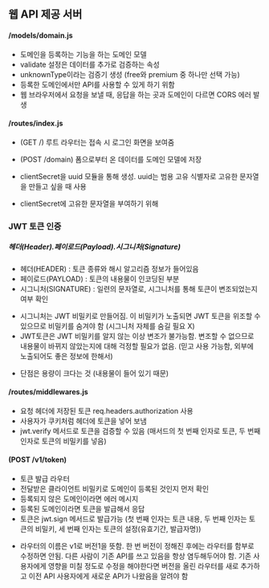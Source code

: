 ## 웹 API 제공 서버

#### /models/domain.js

- 도메인을 등록하는 기능을 하는 도메인 모델
- validate 설정은 데이터를 추가로 검증하는 속성
- unknownType이라는 검증기 생성 (free와 premium 중 하나만 선택 가능)
- 등록한 도메인에서만 API를 사용할 수 있게 하기 위함
- 웹 브라우저에서 요청을 보낼 때, 응답을 하는 곳과 도메인이 다르면 CORS 에러 발생

#### /routes/index.js

- (GET /) 루트 라우터는 접속 시 로그인 화면을 보여줌
- (POST /domain) 폼으로부터 온 데이터를 도메인 모델에 저장

- clientSecret을 uuid 모듈을 통해 생성. uuid는 범용 고유 식별자로 고유한 문자열을 만들고 싶을 때 사용
- clientSecret에 고유한 문자열을 부여하기 위해

### JWT 토큰 인증

##### 헤더(Header).페이로드(Payload).시그니처(Signature)

- 헤더(HEADER) : 토큰 종류와 해시 알고리즘 정보가 들어있음
- 페이로드(PAYLOAD) : 토큰의 내용물이 인코딩된 부분
- 시그니처(SIGNATURE) : 일련의 문자열로, 시그니처를 통해 토큰이 변조되었는지 여부 확인

* 시그니처는 JWT 비밀키로 만들어짐. 이 비밀키가 노출되면 JWT 토큰을 위조할 수 있으므로 비밀키를 숨겨야 함 (시그니처 자체를 숨길 필요 X)
* JWT토큰은 JWT 비밀키를 알지 않는 이상 변조가 불가능함. 변조할 수 없으므로 내용물이 바뀌지 않았는지에 대해 걱정할 필요가 없음. (믿고 사용 가능함, 외부에 노출되어도 좋은 정보에 한해서)

- 단점은 용량이 크다는 것 (내용물이 들어 있기 때문)

#### /routes/middlewares.js

- 요청 헤더에 저장된 토큰 req.headers.authorization 사용
- 사용자가 쿠키처럼 헤더에 토큰을 넣어 보냄
- jwt.verify 메서드로 토큰을 검증할 수 있음 (매서드의 첫 번째 인자로 토큰, 두 번째 인자로 토큰의 비밀키를 넣음)

#### (POST /v1/token)

- 토큰 발급 라우터
- 전달받은 클라이언트 비밀키로 도메인이 등록된 것인지 먼저 확인
- 등록되지 않은 도메인이라면 에러 메시지
- 등록된 도메인이라면 토큰을 발급해서 응답
- 토큰은 jwt.sign 메서드로 발급가능 (첫 번째 인자는 토큰 내용, 두 번째 인자는 토큰의 비밀키, 세 번째 인자는 토큰의 설정(유효기간, 발급자명))

* 라우터의 이름은 v1로 버전1을 뜻함.
  한 번 버전이 정해진 후에는 라우터를 함부로 수정하면 안됨.
  다른 사람이 기존 API를 쓰고 있음을 항상 염두해두어야 함.
  기존 사용자에게 영향을 미칠 정도로 수정을 해야한다면 버전을 올린 라우터를 새로 추가하고 이전 API 사용자에게 새로운 API가 나왔음을 알려야 함
